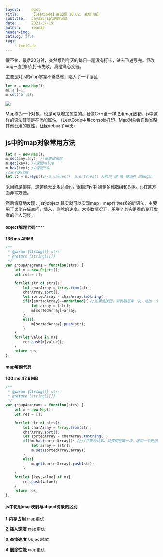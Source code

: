```yaml
---
layout:     post
title:      【leetCode】面试题 10.02. 变位词组
subtitle:   JavaScript刷题记录
date:       2021-07-19
author:     YeanSe
header-img: 
catalog: true
tags:
    - leetCode
---
```


很不幸，最后20分钟，突然想到今天的每日一题没有打卡，进去飞速写完。但改bug一直到0点打卡失败。真是痛心疾首。

主要是对js的map掌握不够熟练，陷入了一个误区

```javascript
let m = new Map();
m['a']=1;
m.set('b',2);
```

![]({{site.baseurl}}/img-post/map-20210729.png)

Map作为一个对象，也是可以增加属性的。我像C++里一样取用map致错，js中这样的语法其实是在添加属性。（LeetCode中用console打印，Map对象会自动省略其他没用的属性，让我debug了半天）

## js中的map对象常用方法

```javascript
let m = new Map();
m.set(any,any);	//设置键值对
m.get(key);	//返回value
m.has(key); //返回布尔
//三个迭代器
let it = m.keys();//m.values()  m.entries() 分别为 键 值 键值对 的begin
```



采用的是排序，这道题无比地适合js，很锻炼js中 操作多维数组和对象。js在这方面非常方便。

然后惊奇地发现，js的object 其实就可以实现map，map作为es6的新语法，主要用于优化存储空间，插入，删除的速度。大多数情况下，用哪个其实更看的是开发者的个人习惯。

#### object解题代码****

**136 ms 49MB**

```javascript
/**
 * @param {string[]} strs
 * @return {string[][]}
 */
var groupAnagrams = function(strs) {
    let m = new Object();
    let res = [];

    for(let str of strs){
        let charArray = Array.from(str);
        charArray.sort();
        let sortedArray = charArray.toString();
        if(m[sortedArray]==undefined){ //如果没找到，就表明是第一次，增加一个数组
            let array = [str];
            m[sortedArray]=array;
        }
        else{
            m[sortedArray].push(str);
        }
    }
    for(let value in m){
        res.push(m[value]);
    }
    return res;
};
```

#### map解题代码

 **100 ms 47.6 MB**

```javascript
/**
 * @param {string[]} strs
 * @return {string[][]}
 */
var groupAnagrams = function(strs) {
    let m = new Map();
    let res = [];

    for(let str of strs){
        let charArray = Array.from(str);
        charArray.sort();
        let sortedArray = charArray.toString();
        if(!m.has(sortedArray)){ ////如果没找到，就表明是第一次，增加一个数组
            let array = [str];
            m.set(sortedArray,array);
        }
        else{
            m.get(sortedArray).push(str);
        }
    }
    for(let [key,value] of m){
        res.push(value);
    }
    return res;
};
```

#### js中使用map映射与object对象的区别

**1.内存占用** map更优

**2.插入速度** map更优

**3.查找速度** Object略胜

**4.删除性能** map更优

